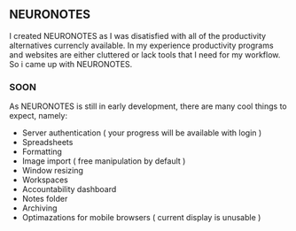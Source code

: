 ## NEURONOTES

I created NEURONOTES as I was disatisfied with all of the productivity alternatives currencly available. In my experience productivity programs and websites are either cluttered or lack tools that I need for my workflow. So i came up with NEURONOTES.

### SOON

As NEURONOTES is still in early development, there are many cool things to expect, namely:

- Server authentication ( your progress will be available with login )
- Spreadsheets
- Formatting
- Image import ( free manipulation by default )
- Window resizing
- Workspaces
- Accountability dashboard
- Notes folder
- Archiving
- Optimazations for mobile browsers ( current display is unusable )
